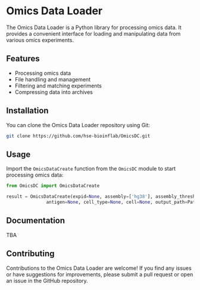 # Omics Data Loader

The Omics Data Loader is a Python library for processing omics data. It provides a convenient interface for loading and manipulating data from various omics experiments.

## Features

- Processing omics data
- File handling and management
- Filtering and matching experiments
- Compressing data into archives

## Installation

You can clone the Omics Data Loader repository using Git:

```bash
git clone https://github.com/hse-bioinflab/OmicsDC.git
```

## Usage

Import the `OmicsDataCreate` function from the `OmicsDC` module to start processing omics data:

```python
from OmicsDC import OmicsDataCreate

result = OmicsDataCreate(expid=None, assembly=['hg38'], assembly_threshold='05', antigen_class=None,
               antigen=None, cell_type=None, cell=None, output_path=Path("./storage/"))
```	 
			   
## Documentation

TBA

## Contributing

Contributions to the Omics Data Loader are welcome! If you find any issues or have suggestions for improvements, please submit a pull request or open an issue in the GitHub repository.


